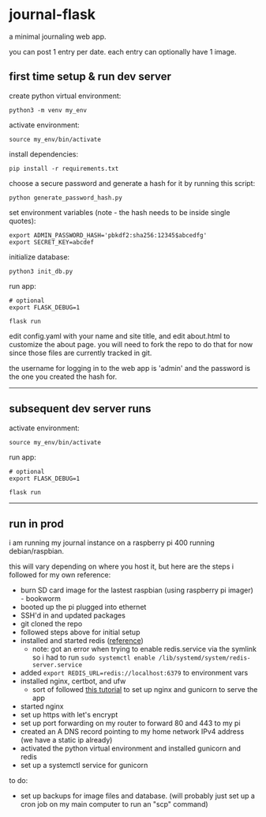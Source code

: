 # journal-flask

a minimal journaling web app.

you can post 1 entry per date. each entry can optionally have 1 image.

## first time setup & run dev server

create python virtual environment:
```
python3 -m venv my_env
```

activate environment:
```
source my_env/bin/activate
```

install dependencies:
```
pip install -r requirements.txt
```

choose a secure password and generate a hash for it by running this script:
```
python generate_password_hash.py
```

set environment variables (note - the hash needs to be inside single quotes):
```
export ADMIN_PASSWORD_HASH='pbkdf2:sha256:12345$abcedfg'
export SECRET_KEY=abcdef
```

initialize database:
```
python3 init_db.py
```

run app:
```
# optional
export FLASK_DEBUG=1

flask run
```

edit config.yaml with your name and site title, and edit about.html to customize the about page. you will need to fork the repo to do that for now since those files are currently tracked in git.

the username for logging in to the web app is 'admin' and the password is the one you created the hash for.

---

## subsequent dev server runs

activate environment:
```
source my_env/bin/activate
```

run app:
```
# optional
export FLASK_DEBUG=1

flask run
```

---

## run in prod

i am running my journal instance on a raspberry pi 400 running debian/raspbian.

this will vary depending on where you host it, but here are the steps i followed for my own reference:
- burn SD card image for the lastest raspbian (using raspberry pi imager) - bookworm
- booted up the pi plugged into ethernet
- SSH'd in and updated packages
- git cloned the repo
- followed steps above for initial setup
- installed and started redis ([reference](https://pimylifeup.com/raspberry-pi-redis/))
    - note: got an error when trying to enable redis.service via the symlink so i had to run `sudo systemctl enable /lib/systemd/system/redis-server.service`
- added `export REDIS_URL=redis://localhost:6379` to environment vars
- installed nginx, certbot, and ufw
    - sort of followed [this tutorial](https://medium.com/@kawsarlog/from-flask-to-live-deploying-your-app-with-nginx-gunicorn-ssl-and-custom-domain-1e8b57709fc0) to set up nginx and gunicorn to serve the app
- started nginx
- set up https with let's encrypt
- set up port forwarding on my router to forward 80 and 443 to my pi
- created an A DNS record pointing to my home network IPv4 address (we have a static ip already)
- activated the python virtual environment and installed gunicorn and redis
- set up a systemctl service for gunicorn

to do:
- set up backups for image files and database. (will probably just set up a cron job on my main computer to run an "scp" command)